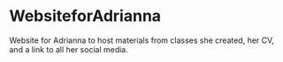 # WebsiteforAdrianna
Website for Adrianna to host materials from classes she created, her CV, and a link to all her social media. 
